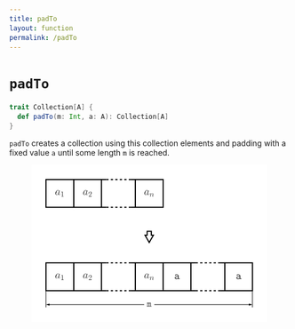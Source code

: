 ```yaml
---
title: padTo
layout: function
permalink: /padTo
---
```


# `padTo`

~~~ scala
trait Collection[A] {
  def padTo(m: Int, a: A): Collection[A]
}
~~~

`padTo` creates a collection using this collection elements and padding with a fixed value `a` until some length `m` is reached.

<figure class="diagram">
  <img src="images/padTo.svg" alt="padTo function">
  <!-- <figcaption class="diagram-desc"></figcaption> -->
</figure>
